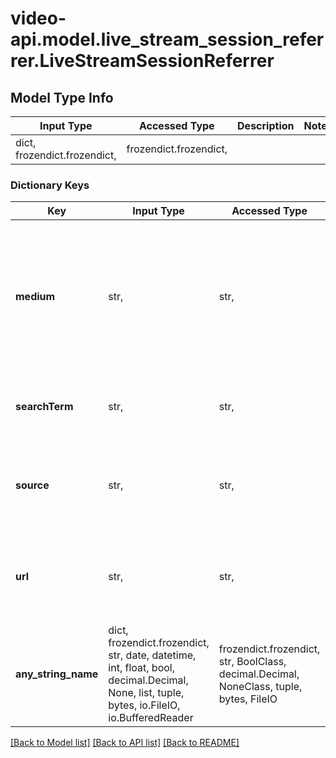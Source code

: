 # video-api.model.live_stream_session_referrer.LiveStreamSessionReferrer

## Model Type Info
Input Type | Accessed Type | Description | Notes
------------ | ------------- | ------------- | -------------
dict, frozendict.frozendict,  | frozendict.frozendict,  |  | 

### Dictionary Keys
Key | Input Type | Accessed Type | Description | Notes
------------ | ------------- | ------------- | ------------- | -------------
**medium** | str,  | str,  | The type of search that brought the viewer to the live stream. Organic would be they found it on their own, paid would be they found it via an advertisement. | [optional] 
**searchTerm** | str,  | str,  | What term they searched for that led them to the live stream. | [optional] 
**source** | str,  | str,  | Where the viewer came from to see the live stream (usually where they searched from). | [optional] 
**url** | str,  | str,  | The website the viewer of the live stream was referred to in order to view the live stream. | [optional] 
**any_string_name** | dict, frozendict.frozendict, str, date, datetime, int, float, bool, decimal.Decimal, None, list, tuple, bytes, io.FileIO, io.BufferedReader | frozendict.frozendict, str, BoolClass, decimal.Decimal, NoneClass, tuple, bytes, FileIO | any string name can be used but the value must be the correct type | [optional]

[[Back to Model list]](../../README.md#documentation-for-models) [[Back to API list]](../../README.md#documentation-for-api-endpoints) [[Back to README]](../../README.md)

